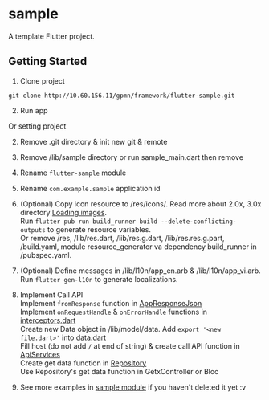 # sample

A template Flutter project.

## Getting Started

1. Clone project

```shell
git clone http://10.60.156.11/gpmn/framework/flutter-sample.git
```

2. Run app <br>

Or setting project

2. Remove .git directory & init new git & remote

3. Remove /lib/sample directory or run sample_main.dart then remove

4. Rename `flutter-sample` module

5. Rename `com.example.sample` application id

6. (Optional) Copy icon resource to /res/icons/. Read more about 2.0x, 3.0x
   directory [Loading images](https://docs.flutter.dev/development/ui/assets-and-images#loading-images).<br>
   Run `flutter pub run build_runner build --delete-conflicting-outputs` to generate resource
   variables. <br>
   Or remove /res, /lib/res.dart, /lib/res.g.dart, /lib/res.res.g.part, /build.yaml, module
   resource_generator va dependency build_runner in /pubspec.yaml.

7. (Optional) Define messages in /lib/l10n/app_en.arb & /lib/l10n/app_vi.arb.
   Run `flutter gen-l10n` to generate localizations.
   
8. Implement Call API <br>
    Implement `fromResponse` function in [AppResponseJson](lib/network/response_json.dart)<br>
    Implement `onRequestHandle` & `onErrorHandle` functions in [interceptors.dart](lib/network/interceptors.dart)<br>
    Create new Data object in /lib/model/data. Add `export '<new file.dart>'` into [data.dart](lib/model/data/data.dart)<br>
    Fill host (do not add `/` at end of string) & create call API function in [ApiServices](lib/model/api_services.dart)<br>
    Create get data function in [Repository](lib/model/repository.dart)<br>
    Use Repository's get data function in GetxController or Bloc<br>
   
9. See more examples in [sample module](lib/sample) if you haven't deleted it yet :v
